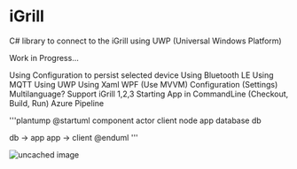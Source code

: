 # iGrill
C# library to connect to the iGrill using UWP (Universal Windows Platform)


Work in Progress...




Using Configuration to persist selected device
Using Bluetooth LE
Using MQTT
Using UWP
Using Xaml WPF (Use MVVM)
Configuration (Settings)
Multilanguage?
Support iGrill 1,2,3
Starting App in CommandLine (Checkout, Build, Run)
Azure Pipeline




'''plantump
@startuml component
actor client
node app
database db

db -> app
app -> client
@enduml
'''


![uncached image](http://www.plantuml.com/plantuml/proxy?src=https://github.com/thomas-bingel/iGrill/raw/master/Weber/docs/diagrams/src/architecture_overview.puml)

